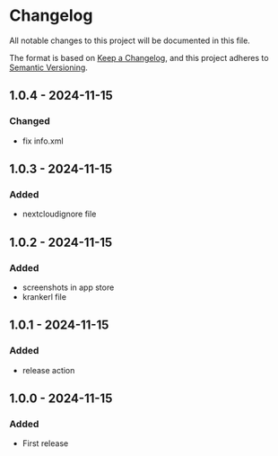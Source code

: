 # Changelog

All notable changes to this project will be documented in this file.

The format is based on [Keep a Changelog](https://keepachangelog.com/en/1.1.0/),
and this project adheres to [Semantic Versioning](https://semver.org/spec/v2.0.0.html).

## 1.0.4 - 2024-11-15

### Changed

- fix info.xml


## 1.0.3 - 2024-11-15

### Added

- nextcloudignore file

## 1.0.2 - 2024-11-15

### Added

- screenshots in app store
- krankerl file

## 1.0.1 - 2024-11-15

### Added

- release action

## 1.0.0 - 2024-11-15

### Added

- First release

